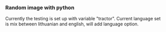 ### Random image with python

Currently the testing is set up with variable "tractor". 
Current language set is mix between lithuanian and english, will add language option.